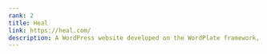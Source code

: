 ```yaml
---
rank: 2
title: Heal
link: https://heal.com/
description: A WordPress website developed on the WordPlate framework, enhanced with VueJS and the WordPress API.
---
```

